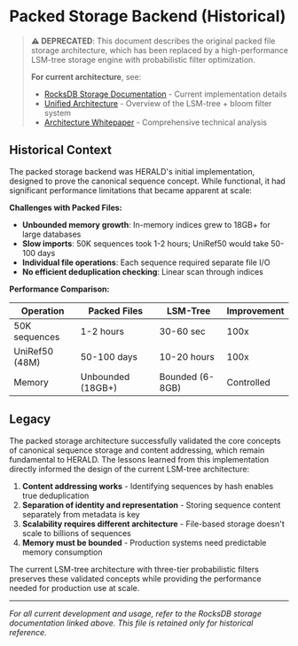 # Packed Storage Backend (Historical)

> **⚠️ DEPRECATED**: This document describes the original packed file storage architecture, which has been replaced by a high-performance LSM-tree storage engine with probabilistic filter optimization.
>
> **For current architecture**, see:
> - [RocksDB Storage Documentation](./rocksdb-storage.md) - Current implementation details
> - [Unified Architecture](./unified-architecture.md) - Overview of the LSM-tree + bloom filter system
> - [Architecture Whitepaper](../whitepapers/herald-architecture.md) - Comprehensive technical analysis

## Historical Context

The packed storage backend was HERALD's initial implementation, designed to prove the canonical sequence concept. While functional, it had significant performance limitations that became apparent at scale:

**Challenges with Packed Files:**
- **Unbounded memory growth**: In-memory indices grew to 18GB+ for large databases
- **Slow imports**: 50K sequences took 1-2 hours; UniRef50 would take 50-100 days
- **Individual file operations**: Each sequence required separate file I/O
- **No efficient deduplication checking**: Linear scan through indices

**Performance Comparison:**

| Operation | Packed Files | LSM-Tree | Improvement |
|-----------|-------------|----------|-------------|
| 50K sequences | 1-2 hours | 30-60 sec | 100x |
| UniRef50 (48M) | 50-100 days | 10-20 hours | 100x |
| Memory | Unbounded (18GB+) | Bounded (6-8GB) | Controlled |

## Legacy

The packed storage architecture successfully validated the core concepts of canonical sequence storage and content addressing, which remain fundamental to HERALD. The lessons learned from this implementation directly informed the design of the current LSM-tree architecture:

1. **Content addressing works** - Identifying sequences by hash enables true deduplication
2. **Separation of identity and representation** - Storing sequence content separately from metadata is key
3. **Scalability requires different architecture** - File-based storage doesn't scale to billions of sequences
4. **Memory must be bounded** - Production systems need predictable memory consumption

The current LSM-tree architecture with three-tier probabilistic filters preserves these validated concepts while providing the performance needed for production use at scale.

---

*For all current development and usage, refer to the RocksDB storage documentation linked above. This file is retained only for historical reference.*
